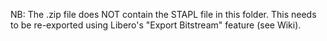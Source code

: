 NB: The .zip file does NOT contain the STAPL file in this folder. This needs to
be re-exported using Libero's "Export Bitstream" feature (see Wiki).

